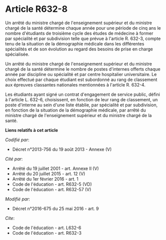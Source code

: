 # Article R632-8

Un arrêté du ministre chargé de l'enseignement supérieur et du ministre chargé de la santé détermine chaque année pour une
période de cinq ans le nombre d'étudiants de troisième cycle des études de médecine à former par spécialité et par
subdivision telle que prévue à l'article R. 632-3, compte tenu de la situation de la démographie médicale dans les
différentes spécialités et de son évolution au regard des besoins de prise en charge spécialisée. 

Un arrêté du ministre chargé de l'enseignement supérieur et du ministre chargé de la santé détermine le nombre de postes
d'internes offerts chaque année par discipline ou spécialité et par centre hospitalier universitaire. Le choix effectué par
chaque étudiant est subordonné au rang de classement aux épreuves classantes nationales mentionnées à l'article R. 632-4. 

Les étudiants ayant signé un contrat d'engagement de service public, défini à l'article L. 632-6, choisissent, en fonction de
leur rang de classement, un poste d'interne au sein d'une liste établie, par spécialité et par subdivision, en fonction de la
situation de la démographie médicale, par arrêté du ministre chargé de l'enseignement supérieur et du ministre chargé de la
santé.

**Liens relatifs à cet article**

_Codifié par_:

  - Décret n°2013-756 du 19 août 2013 -  Annexe (V)

_Cité par_:

  - Arrêté du 19 juillet 2001 - art. Annexe II (V)
  - Arrêté du 20 juillet 2015 - art. 12 (V)
  - Arrêté du 1er février 2016 - art. 1
  - Code de l'éducation - art. R632-5 (VD)
  - Code de l'éducation - art. R632-57 (V)

_Modifié par_:

  - Décret n°2016-675 du 25 mai 2016 - art. 9

_Cite_:

  - Code de l'éducation - art. L632-6
  - Code de l'éducation - art. R632-3
